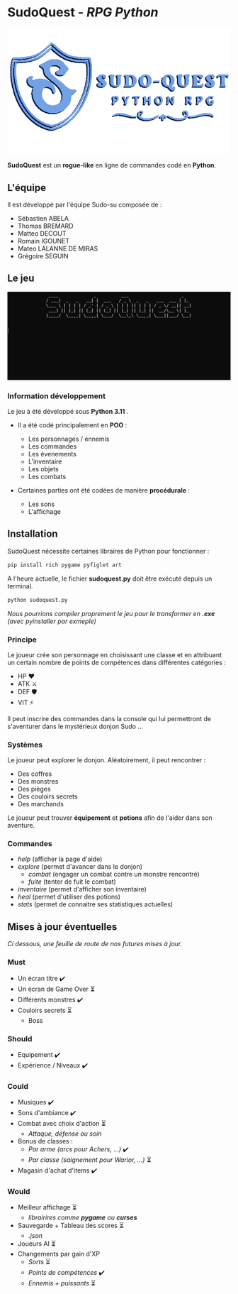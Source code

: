 # SudoQuest - *RPG Python*

![image info](./img/logo.png)

**SudoQuest** est un **rogue-like** en ligne de commandes codé en **Python**.

## L'équipe

Il est développé par l'équipe Sudo-su composée de :  

- Sébastien ABELA
- Thomas BREMARD  
- Matteo DECOUT  
- Romain IGOUNET  
- Mateo LALANNE DE MIRAS  
- Grégoire SEGUIN  

## Le jeu

![image info](./img/startup.gif)

### Information développement

Le jeu à été développé sous **Python 3.11** .  

- Il a été codé principalement en **POO** :  

  - Les personnages / ennemis
  - Les commandes
  - Les évenements
  - L'inventaire
  - Les objets
  - Les combats

- Certaines parties ont été codées de manière **procédurale** :  

  - Les sons
  - L'affichage

## Installation

SudoQuest nécessite certaines libraires de Python pour fonctionner :

```sh
pip install rich pygame pyfiglet art
```

A l'heure actuelle, le fichier **sudoquest.py** doit être exécuté depuis un terminal.

```sh
python sudoquest.py
```

*Nous pourrions compiler proprement le jeu pour le transformer en **.exe** (avec pyinstaller par exmeple)*

### Principe

Le joueur crée son personnage en choisissant une classe et en attribuant un certain nombre de points de compétences dans différentes catégories :

- HP  ❤️
- ATK  ⚔️
- DEF  🛡️
- VIT  ⚡️

Il peut inscrire des commandes dans la console qui lui permettront de s'aventurer dans le mystérieux donjon Sudo …

### Systèmes

Le joueur peut explorer le donjon. Aléatoirement, il peut rencontrer :

- Des coffres
- Des monstres
- Des pièges
- Des couloirs secrets
- Des marchands

Le joueur peut trouver **équipement** et **potions** afin de l'aider dans son aventure.

### Commandes

- *help* (afficher la page d'aide)
- *explore* (permet d'avancer dans le donjon)
  - *combat* (engager un combat contre un monstre rencontré)
  - *fuite* (tenter de fuit le combat)
- *inventaire* (permet d'afficher son inventaire)  
- *heal* (permet d'utiliser des potions)
- *stats* (permet de connaitre ses statistiques actuelles)

## Mises à jour éventuelles

*Ci dessous, une feuille de route de nos futures mises à jour.*

### Must

- Un écran titre  ✔️
- Un écran de Game Over  ⏳
- Différents monstres  ✔️
- Couloirs secrets  ⏳  
  - Boss  

### Should

- Equipement  ✔️  
- Expérience / Niveaux  ✔️

### Could

- Musiques  ✔️
- Sons d'ambiance ✔️
- Combat avec choix d'action  ⏳
  - *Attaque, défense ou soin*  
- Bonus de classes :  
  - *Par arme (arcs pour Achers, ...)*  ✔️
  - *Par classe (saignement pour Warior, ...)*  ⏳
- Magasin d'achat d'items  ✔️  

### Would

- Meilleur affichage ⏳
  - *librairires comme **pygame** ou **curses***  
- Sauvegarde + Tableau des scores ⏳
  - *.json*
- Joueurs AI  ⏳
- Changements par gain d'XP
  - *Sorts*  ⏳
  - *Points de compétences*  ✔️
  - *Ennemis + puissants*  ⏳
